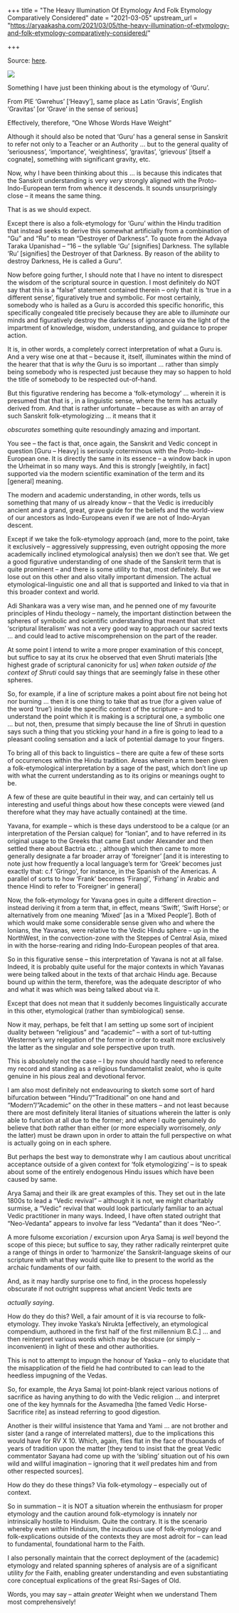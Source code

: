 +++
title = "The Heavy Illumination Of Etymology And Folk Etymology Comparatively Considered"
date = "2021-03-05"
upstream_url = "https://aryaakasha.com/2021/03/05/the-heavy-illumination-of-etymology-and-folk-etymology-comparatively-considered/"

+++

Source: [here](https://aryaakasha.com/2021/03/05/the-heavy-illumination-of-etymology-and-folk-etymology-comparatively-considered/).

![](https://aryaakasha.files.wordpress.com/2021/03/brihspati-debta.jpg?w=400)

Something I have just been thinking about is the etymology of ‘Guru’.

From PIE ‘Gwrehus’ \[‘Heavy’\], same place as Latin ‘Gravis’, English ‘Gravitas’ \[or ‘Grave’ in the sense of serious\]

Effectively, therefore, “One Whose Words Have Weight”

Although it should also be noted that ‘Guru’ has a general sense in Sanskrit to refer not only to a Teacher or an Authority … but to the general quality of ‘seriousness’, ‘importance’, ‘weightiness’, ‘gravitas’, ‘grievous’ \[itself a cognate\], something with significant gravity, etc.

Now, why I have been thinking about this … is because this indicates that the Sanskrit understanding is very *very* strongly aligned with the Proto-Indo-European term from whence it descends. It sounds unsurprisingly close – it means the same thing.

That is as we should expect.

Except there is also a folk-etymology for ‘Guru’ within the Hindu tradition that instead seeks to derive this somewhat artificially from a combination of “Gu” and “Ru” to mean “Destroyer of Darkness”. To quote from the Advaya Taraka Upanishad – “16 – the syllable ‘Gu’ \[signifies\] Darkness. The syllable ‘Ru’ \[signifies\] the Destroyer of that Darkness. By reason of the ability to destroy Darkness, He is called a Guru”.

Now before going further, I should note that I have no intent to disrespect the wisdom of the scriptural source in question. I most definitely do NOT say that this is a “false” statement contained therein – only that it is ‘true in a different sense’, figuratively true and symbolic. For most certainly, somebody who is hailed as a Guru is accorded this specific honorific, this specifically congealed title precisely because they are able to *illuminate* our minds and figuratively destroy the darkness of ignorance via the light of the impartment of knowledge, wisdom, understanding, and guidance to proper action.

It is, in other words, a completely correct interpretation of what a Guru is. And a very wise one at that – because it, itself, illuminates within the mind of the hearer that that is *why* the Guru is so important … rather than simply being somebody who is respected just because they may so happen to hold the title of somebody to be respected out-of-hand.

But this figurative rendering has become a ‘folk-etymology’ … wherein it is presumed that that is , in a linguistic sense, where the term has actually derived from. And that is rather unfortunate – because as with an array of such Sanskrit folk-etymologizing … it means that it

*obscurates* something quite resoundingly amazing and important.

You see – the fact is that, once again, the Sanskrit and Vedic concept in question \[Guru – Heavy\] is seriously coterminous with the Proto-Indo-European one. It is directly the same in its essence – a window back in upon the Urheimat in so many ways. And this is strongly \[weightily, in fact\] supported via the modern scientific examination of the term and its \[general\] meaning.

The modern and academic understanding, in other words, tells us something that many of us already know – that the Vedic is irreducibly ancient and a grand, great, grave guide for the beliefs and the world-view of our ancestors as Indo-Europeans even if we are not of Indo-Aryan descent.

Except if we take the folk-etymology approach (and, more to the point, take it exclusively – aggressively suppressing, even outright opposing the more academically inclined etymological analysis) then we don’t see that. We get a good figurative understanding of one shade of the Sanskrit term that is quite prominent – and there is some utility to that, most definitely. But we lose out on this other and also vitally important dimension. The actual etymological-linguistic one and all that is supported and linked to via that in this broader context and world.

Adi Shankara was a very wise man, and he penned one of my favourite principles of Hindu theology – namely, the important distinction between the spheres of symbolic and scientific understanding that meant that strict ‘scriptural literalism’ was not a very good way to approach our sacred texts … and could lead to active miscomprehension on the part of the reader.

At some point I intend to write a more proper examination of this concept, but suffice to say at its crux he observed that even Shruti materials \[the highest grade of scriptural canonicity for us\] *when taken outside of the context of Shruti* could say things that are seemingly false in these other spheres.

So, for example, if a line of scripture makes a point about fire not being hot nor burning … then it is one thing to take that as true (for a given value of the word ‘true’) inside the specific context of the scripture – and to understand the point which it is making is a scriptural one, a symbolic one … but not, then, presume that simply because the line of Shruti in question says such a thing that you sticking your hand *in* a fire is going to lead to a pleasant cooling sensation and a lack of potential damage to your fingers.

To bring all of this back to linguistics – there are quite a few of these sorts of occurrences within the Hindu tradition. Areas wherein a term been given a folk-etymological interpretation by a sage of the past, which don’t line up with what the current understanding as to its origins or meanings ought to be.

A few of these are quite beautiful in their way, and can certainly tell us interesting and useful things about how these concepts were viewed (and therefore what they may have actually contained) at the time.

Yavana, for example – which is these days understood to be a calque (or an interpretation of the Persian calque) for “Ionian”, and to have referred in its original usage to the Greeks that came East under Alexander and then settled there about Bactria etc. ; although which then came to more generally designate a far broader array of ‘foreigner’ \[and it is interesting to note just how frequently a local language’s term for ‘Greek’ becomes just exactly that: c.f ‘Gringo’, for instance, in the Spanish of the Americas. A parallel of sorts to how ‘Frank’ becomes ‘Firangi’, ‘Firhang’ in Arabic and thence Hindi to refer to ‘Foreigner’ in general\]

Now, the folk-etymology for Yavana goes in quite a different direction – instead deriving it from a term that, in effect, means ‘Swift’, ‘Swift Horse’; or alternatively from one meaning ‘Mixed’ \[as in a ‘Mixed People’\]. Both of which would make some considerable sense given who and where the Ionians, the Yavanas, were relative to the Vedic Hindu sphere – up in the NorthWest, in the convection-zone with the Steppes of Central Asia, mixed in with the horse-rearing and riding Indo-European peoples of that area.

So in this figurative sense – this interpretation of Yavana is not at all false. Indeed, it is probably quite useful for the major contexts in which Yavanas were being talked about in the texts of that archaic Hindu age. Because bound up within the term, therefore, was the adequate descriptor of who and what it was which was being talked about via it.

Except that does not mean that it suddenly becomes linguistically accurate in this other, etymological (rather than symbiological) sense.

Now it may, perhaps, be felt that I am setting up some sort of incipient duality between “religious” and “academic” – with a sort of tut-tutting Westerner’s wry relegation of the former in order to exalt more exclusively the latter as the singular and sole perspective upon truth.

This is absolutely not the case – I by now should hardly need to reference my record and standing as a religious fundamentalist zealot, who is quite genuine in his pious zeal and devotional fervor.

I am also most definitely not endeavouring to sketch some sort of hard bifurcation between “Hindu”/”Traditional” on one hand and “Modern”/”Academic” on the other in these matters – and not least because there are most definitely literal litanies of situations wherein the latter is only able to function at all due to the former; and where I quite genuinely do believe that *both* rather than either (or more especially worrisomely, *only* the latter) must be drawn upon in order to attain the full perspective on what is actually going on in each sphere.

But perhaps the best way to demonstrate why I am cautious about uncritical acceptance outside of a given context for ‘folk etymologizing’ – is to speak about some of the entirely endogenous Hindu issues which have been caused by same.

Arya Samaj and their ilk are great examples of this. They set out in the late 1800s to lead a “Vedic revival” – although it is not, we might charitably surmise, a “Vedic” revival that would look particularly familiar to an actual Vedic practitioner in many ways. Indeed, I have often stated outright that “Neo-Vedanta” appears to involve far less “Vedanta” than it does “Neo-“.

A more fulsome excoriation / excursion upon Arya Samaj is *well* beyond the scope of this piece; but suffice to say, they rather radically reinterpret quite a range of things in order to ‘harmonize’ the Sanskrit-language skeins of our scripture with what they would quite like to present to the world as the archaic fundaments of our faith.

And, as it may hardly surprise one to find, in the process hopelessly obscurate if not outright suppress what ancient Vedic texts are

*actually saying*.

How do they do this? Well, a fair amount of it is via recourse to folk-etymology. They invoke Yaska’s Nirukta \[effectively, an etymological compendium, authored in the first half of the first millennium B.C.\] … and then reinterpret various words which may be obscure (or simply – inconvenient) in light of these and other authorities.

This is not to attempt to impugn the honour of Yaska – only to elucidate that the misapplication of the field he had contributed to can lead to the heedless impugning of the Vedas.

So, for example, the Arya Samaj lot point-blank reject various notions of sacrifice as having anything to do with the Vedic religion … and interpret one of the key hymnals for the Asvamedha \[the famed Vedic Horse-Sacrifice rite\] as instead referring to good digestion.

Another is their willful insistence that Yama and Yami … are not brother and sister (and a range of interrelated matters), due to the implications this would have for RV X 10. Which, again, flies flat in the face of thousands of years of tradition upon the matter \[they tend to insist that the great Vedic commentator Sayana had come up with the ‘sibling’ situation out of his own wild and willful imagination – ignoring that it *well* predates him and from other respected sources\].

How do they do these things? Via folk-etymology – especially out of context.

So in summation – it is NOT a situation wherein the enthusiasm for proper etymology and the caution around folk-etymology is innately nor intrinsically hostile to Hinduism. Quite the contrary. It is the scenario whereby even *within* Hinduism, the incautious use of folk-etymology and folk-explications outside of the contexts they are most adroit for – can lead to fundamental, foundational harm to the Faith.

I also personally maintain that the correct deployment of the (academic) etymology and related spanning spheres of analysis are of a significant utility *for* the Faith, enabling greater understanding and even substantiating core conceptual explications of the great Rsi-Sages of Old.

Words, you may say – attain *greater* Weight when we understand Them most comprehensively!